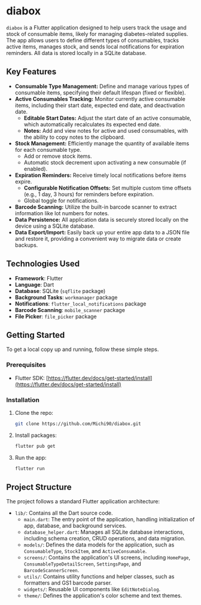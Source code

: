 # diabox

`diabox` is a Flutter application designed to help users track the usage and stock of consumable items, likely for managing diabetes-related supplies. The app allows users to define different types of consumables, tracks active items, manages stock, and sends local notifications for expiration reminders. All data is stored locally in a SQLite database.

## Key Features

*   **Consumable Type Management:** Define and manage various types of consumable items, specifying their default lifespan (fixed or flexible).
*   **Active Consumables Tracking:** Monitor currently active consumable items, including their start date, expected end date, and deactivation date.
    *   **Editable Start Dates:** Adjust the start date of an active consumable, which automatically recalculates its expected end date.
    *   **Notes:** Add and view notes for active and used consumables, with the ability to copy notes to the clipboard.
*   **Stock Management:** Efficiently manage the quantity of available items for each consumable type.
    *   Add or remove stock items.
    *   Automatic stock decrement upon activating a new consumable (if enabled).
*   **Expiration Reminders:** Receive timely local notifications before items expire.
    *   **Configurable Notification Offsets:** Set multiple custom time offsets (e.g., 1 day, 3 hours) for reminders before expiration.
    *   Global toggle for notifications.
*   **Barcode Scanning:** Utilize the built-in barcode scanner to extract information like lot numbers for notes.
*   **Data Persistence:** All application data is securely stored locally on the device using a SQLite database.
*   **Data Export/Import:** Easily back up your entire app data to a JSON file and restore it, providing a convenient way to migrate data or create backups.

## Technologies Used

*   **Framework**: Flutter
*   **Language**: Dart
*   **Database**: SQLite (`sqflite` package)
*   **Background Tasks**: `workmanager` package
*   **Notifications**: `flutter_local_notifications` package
*   **Barcode Scanning**: `mobile_scanner` package
*   **File Picker**: `file_picker` package

## Getting Started

To get a local copy up and running, follow these simple steps.

### Prerequisites

*   Flutter SDK: [https://flutter.dev/docs/get-started/install](https://flutter.dev/docs/get-started/install)

### Installation

1.  Clone the repo:
    ```sh
    git clone https://github.com/Michi90/diabox.git
    ```
2.  Install packages:
    ```sh
    flutter pub get
    ```
3.  Run the app:
    ```sh
    flutter run
    ```

## Project Structure

The project follows a standard Flutter application architecture:

*   `lib/`: Contains all the Dart source code.
    *   `main.dart`: The entry point of the application, handling initialization of app, database, and background services.
    *   `database_helper.dart`: Manages all SQLite database interactions, including schema creation, CRUD operations, and data migration.
    *   `models/`: Defines the data models for the application, such as `ConsumableType`, `StockItem`, and `ActiveConsumable`.
    *   `screens/`: Contains the application's UI screens, including `HomePage`, `ConsumableTypeDetailScreen`, `SettingsPage`, and `BarcodeScannerScreen`.
    *   `utils/`: Contains utility functions and helper classes, such as formatters and GS1 barcode parser.
    *   `widgets/`: Reusable UI components like `EditNoteDialog`.
    *   `theme/`: Defines the application's color scheme and text themes.
